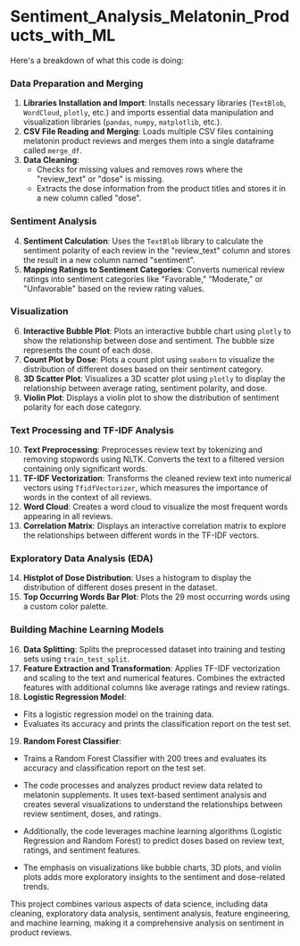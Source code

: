 # Sentiment_Analysis_Melatonin_Products_with_ML
Here's a breakdown of what this code is doing:

### Data Preparation and Merging
1. **Libraries Installation and Import**: Installs necessary libraries (`TextBlob`, `WordCloud`, `plotly`, etc.) and imports essential data manipulation and visualization libraries (`pandas`, `numpy`, `matplotlib`, etc.).
2. **CSV File Reading and Merging**: Loads multiple CSV files containing melatonin product reviews and merges them into a single dataframe called `merge_df`.
3. **Data Cleaning**:
   - Checks for missing values and removes rows where the "review_text" or "dose" is missing.
   - Extracts the dose information from the product titles and stores it in a new column called "dose".

### Sentiment Analysis
4. **Sentiment Calculation**: Uses the `TextBlob` library to calculate the sentiment polarity of each review in the "review_text" column and stores the result in a new column named "sentiment".
5. **Mapping Ratings to Sentiment Categories**: Converts numerical review ratings into sentiment categories like "Favorable," "Moderate," or "Unfavorable" based on the review rating values.

### Visualization
6. **Interactive Bubble Plot**: Plots an interactive bubble chart using `plotly` to show the relationship between dose and sentiment. The bubble size represents the count of each dose.
7. **Count Plot by Dose**: Plots a count plot using `seaborn` to visualize the distribution of different doses based on their sentiment category.
8. **3D Scatter Plot**: Visualizes a 3D scatter plot using `plotly` to display the relationship between average rating, sentiment polarity, and dose.
9. **Violin Plot**: Displays a violin plot to show the distribution of sentiment polarity for each dose category.

### Text Processing and TF-IDF Analysis
10. **Text Preprocessing**: Preprocesses review text by tokenizing and removing stopwords using NLTK. Converts the text to a filtered version containing only significant words.
11. **TF-IDF Vectorization**: Transforms the cleaned review text into numerical vectors using `TfidfVectorizer`, which measures the importance of words in the context of all reviews.
12. **Word Cloud**: Creates a word cloud to visualize the most frequent words appearing in all reviews.
13. **Correlation Matrix**: Displays an interactive correlation matrix to explore the relationships between different words in the TF-IDF vectors.

### Exploratory Data Analysis (EDA)
14. **Histplot of Dose Distribution**: Uses a histogram to display the distribution of different doses present in the dataset.
15. **Top Occurring Words Bar Plot**: Plots the 29 most occurring words using a custom color palette.

### Building Machine Learning Models
16. **Data Splitting**: Splits the preprocessed dataset into training and testing sets using `train_test_split`.
17. **Feature Extraction and Transformation**: Applies TF-IDF vectorization and scaling to the text and numerical features. Combines the extracted features with additional columns like average ratings and review ratings.
18. **Logistic Regression Model**: 
   - Fits a logistic regression model on the training data.
   - Evaluates its accuracy and prints the classification report on the test set.
19. **Random Forest Classifier**:
   - Trains a Random Forest Classifier with 200 trees and evaluates its accuracy and classification report on the test set.
    
- The code processes and analyzes product review data related to melatonin supplements. It uses text-based sentiment analysis and creates several visualizations to understand the relationships between review sentiment, doses, and ratings.
- Additionally, the code leverages machine learning algorithms (Logistic Regression and Random Forest) to predict doses based on review text, ratings, and sentiment features.
- The emphasis on visualizations like bubble charts, 3D plots, and violin plots adds more exploratory insights to the sentiment and dose-related trends.

This project combines various aspects of data science, including data cleaning, exploratory data analysis, sentiment analysis, feature engineering, and machine learning, making it a comprehensive analysis on sentiment in product reviews.
